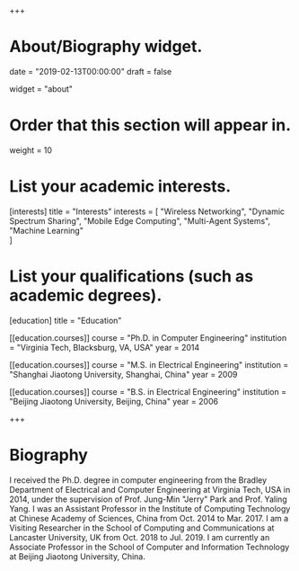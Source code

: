 +++
# About/Biography widget.

date = "2019-02-13T00:00:00"
draft = false

widget = "about"

# Order that this section will appear in.
weight = 10

# List your academic interests.
[interests]
  title = "Interests"
  interests = [
    "Wireless Networking",
    "Dynamic Spectrum Sharing",
    "Mobile Edge Computing",
    "Multi-Agent Systems",
    "Machine Learning"    
  ]

# List your qualifications (such as academic degrees).
[education]
  title = "Education"

[[education.courses]]
  course = "Ph.D. in Computer Engineering"
  institution = "Virginia Tech, Blacksburg, VA, USA"
  year = 2014

[[education.courses]]
  course = "M.S. in Electrical Engineering"
  institution = "Shanghai Jiaotong University, Shanghai, China"
  year = 2009

[[education.courses]]
  course = "B.S. in Electrical Engineering"
  institution = "Beijing Jiaotong University, Beijing, China"
  year = 2006
 
+++

# Biography

I received the Ph.D. degree in computer engineering from the Bradley Department of Electrical and Computer Engineering at Virginia Tech, USA in 2014, under the supervision of Prof. Jung-Min "Jerry" Park and Prof. Yaling Yang. I was an Assistant Professor in the Institute of Computing Technology at Chinese Academy of Sciences, China from Oct. 2014 to Mar. 2017. I am a Visiting Researcher in the School of Computing and Communications at Lancaster University, UK from Oct. 2018 to Jul. 2019. I am currently an Associate Professor in the School of Computer and Information Technology at Beijing Jiaotong University, China. 

 
